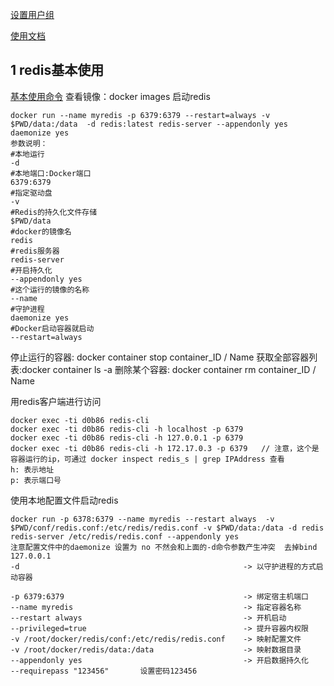 [设置用户组](https://www.cnblogs.com/informatics/p/8276172.html)

[使用文档](https://yeasy.gitbooks.io/docker_practice/install/mirror.html)

## 1 redis基本使用
[基本使用命令](https://www.jianshu.com/p/f7f7ab47cc3a)
查看镜像：docker images
启动redis
```properties
docker run --name myredis -p 6379:6379 --restart=always -v $PWD/data:/data  -d redis:latest redis-server --appendonly yes daemonize yes
参数说明：
#本地运行
-d
#本地端口:Docker端口
6379:6379
#指定驱动盘
-v
#Redis的持久化文件存储
$PWD/data
#docker的镜像名
redis
#redis服务器
redis-server
#开启持久化
--appendonly yes
#这个运行的镜像的名称
--name
#守护进程
daemonize yes
#Docker启动容器就启动
--restart=always
```
停止运行的容器: docker container stop container_ID / Name
获取全部容器列表:docker container ls -a
删除某个容器: docker container rm container_ID / Name

用redis客户端进行访问
```properties
docker exec -ti d0b86 redis-cli
docker exec -ti d0b86 redis-cli -h localhost -p 6379 
docker exec -ti d0b86 redis-cli -h 127.0.0.1 -p 6379 
docker exec -ti d0b86 redis-cli -h 172.17.0.3 -p 6379   // 注意，这个是容器运行的ip，可通过 docker inspect redis_s | grep IPAddress 查看
h: 表示地址
p: 表示端口号
```

使用本地配置文件启动redis
```properties
docker run -p 6378:6379 --name myredis --restart always  -v $PWD/conf/redis.conf:/etc/redis/redis.conf -v $PWD/data:/data -d redis redis-server /etc/redis/redis.conf --appendonly yes
注意配置文件中的daemonize 设置为 no 不然会和上面的-d命令参数产生冲突  去掉bind 127.0.0.1
-d                                                  -> 以守护进程的方式启动容器

-p 6379:6379                                        -> 绑定宿主机端口
--name myredis                                      -> 指定容器名称
--restart always                                    -> 开机启动
--privileged=true                                   -> 提升容器内权限
-v /root/docker/redis/conf:/etc/redis/redis.conf    -> 映射配置文件
-v /root/docker/redis/data:/data                    -> 映射数据目录
--appendonly yes                                    -> 开启数据持久化
--requirepass "123456"       设置密码123456
```
